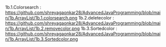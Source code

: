 1b.1.Colorsearch : https://github.com/shreyagaonkar28/AdvancedJavaProgramming/blob/main/1b.ArrayList/1b.1.colorsearch.png
1b.2.deletecolor : https://github.com/shreyagaonkar28/AdvancedJavaProgramming/blob/main/1b.ArrayList/1b.2.removecolor.png
1b.3.Sortedcolor : https://github.com/shreyagaonkar28/AdvancedJavaProgramming/blob/main/1b.ArrayList/1b.3.Sortedcolor.png
